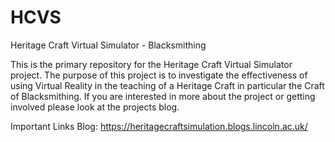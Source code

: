 HCVS
====

Heritage Craft Virtual Simulator - Blacksmithing


This is the primary repository for the Heritage Craft Virtual Simulator project. The purpose of this project is to investigate the effectiveness of using Virtual Reality in the teaching of a Heritage Craft in particular the Craft of Blacksmithing. If you are interested in more about the project or getting involved please look at the projects blog.




Important Links
Blog: https://heritagecraftsimulation.blogs.lincoln.ac.uk/
